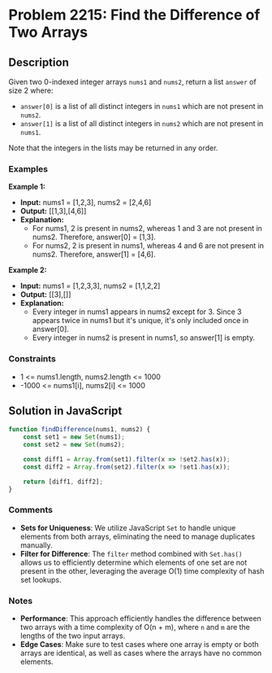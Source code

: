 
# Problem 2215: Find the Difference of Two Arrays

## Description
Given two 0-indexed integer arrays `nums1` and `nums2`, return a list `answer` of size 2 where:
- `answer[0]` is a list of all distinct integers in `nums1` which are not present in `nums2`.
- `answer[1]` is a list of all distinct integers in `nums2` which are not present in `nums1`.

Note that the integers in the lists may be returned in any order.

### Examples

**Example 1:**
- **Input:** nums1 = [1,2,3], nums2 = [2,4,6]
- **Output:** [[1,3],[4,6]]
- **Explanation:**
  - For nums1, 2 is present in nums2, whereas 1 and 3 are not present in nums2. Therefore, answer[0] = [1,3].
  - For nums2, 2 is present in nums1, whereas 4 and 6 are not present in nums2. Therefore, answer[1] = [4,6].

**Example 2:**
- **Input:** nums1 = [1,2,3,3], nums2 = [1,1,2,2]
- **Output:** [[3],[]]
- **Explanation:**
  - Every integer in nums1 appears in nums2 except for 3. Since 3 appears twice in nums1 but it's unique, it's only included once in answer[0].
  - Every integer in nums2 is present in nums1, so answer[1] is empty.

### Constraints
- 1 <= nums1.length, nums2.length <= 1000
- -1000 <= nums1[i], nums2[i] <= 1000

## Solution in JavaScript

```javascript
function findDifference(nums1, nums2) {
    const set1 = new Set(nums1);
    const set2 = new Set(nums2);

    const diff1 = Array.from(set1).filter(x => !set2.has(x));
    const diff2 = Array.from(set2).filter(x => !set1.has(x));

    return [diff1, diff2];
}
```

### Comments
- **Sets for Uniqueness**: We utilize JavaScript `Set` to handle unique elements from both arrays, eliminating the need to manage duplicates manually.
- **Filter for Difference**: The `filter` method combined with `Set.has()` allows us to efficiently determine which elements of one set are not present in the other, leveraging the average O(1) time complexity of hash set lookups.

### Notes
- **Performance**: This approach efficiently handles the difference between two arrays with a time complexity of O(n + m), where `n` and `m` are the lengths of the two input arrays.
- **Edge Cases**: Make sure to test cases where one array is empty or both arrays are identical, as well as cases where the arrays have no common elements.
